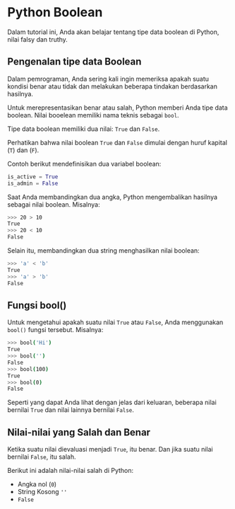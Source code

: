 # Python Boolean

Dalam tutorial ini, Anda akan belajar tentang tipe data boolean di Python, nilai falsy dan truthy.

## Pengenalan tipe data Boolean
Dalam pemrograman, Anda sering kali ingin memeriksa apakah suatu kondisi benar atau tidak dan melakukan beberapa tindakan berdasarkan hasilnya.

Untuk merepresentasikan benar atau salah, Python memberi Anda tipe data boolean. Nilai booelean memiliki nama teknis sebagai `bool`.

Tipe data boolean memiliki dua nilai: `True` dan `False`.

Perhatikan bahwa nilai boolean `True` dan `False` dimulai dengan huruf kapital (`T`) dan (`F`).

Contoh berikut mendefinisikan dua variabel boolean:
```python
is_active = True
is_admin = False
```
Saat Anda membandingkan dua angka, Python mengembalikan hasilnya sebagai nilai boolean. Misalnya:
```bash
>>> 20 > 10
True
>>> 20 < 10
False
```
Selain itu, membandingkan dua string menghasilkan nilai boolean:
```bash
>>> 'a' < 'b'
True
>>> 'a' > 'b'
False
```

## Fungsi bool()
Untuk mengetahui apakah suatu nilai `True` atau `False`, Anda menggunakan `bool()` fungsi tersebut. Misalnya:
```bash
>>> bool('Hi')
True
>>> bool('')
False
>>> bool(100)
True
>>> bool(0)
False
```
Seperti yang dapat Anda lihat dengan jelas dari keluaran, beberapa nilai bernilai `True` dan nilai lainnya bernilai `False`.

## Nilai-nilai yang Salah dan Benar
Ketika suatu nilai dievaluasi menjadi `True`, itu benar. Dan jika suatu nilai bernilai `False`, itu salah.

Berikut ini adalah nilai-nilai salah di Python:
- Angka nol (`0`)
- String Kosong `''`
- `False`